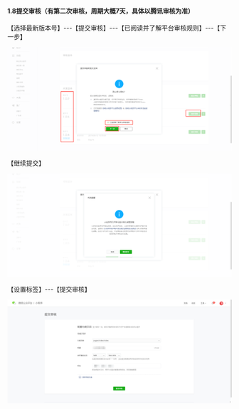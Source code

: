 #### 1.8提交审核（有第二次审核，周期大概7天，具体以腾讯审核为准）

【选择最新版本号】---【提交审核】---【已阅读并了解平台审核规则】---【下一步】

[![图片](./image/6feb8257-d0e5-4d27-a43d-ca0de967ecf9.021.png "图片")](./image/6feb8257-d0e5-4d27-a43d-ca0de967ecf9.021.png)

【继续提交】

[![图片](./image/6feb8257-d0e5-4d27-a43d-ca0de967ecf9.022.png "图片")](./image/6feb8257-d0e5-4d27-a43d-ca0de967ecf9.022.png)

【设置标签】---【提交审核】

[![图片](./image/6feb8257-d0e5-4d27-a43d-ca0de967ecf9.023.png "图片")](./image/6feb8257-d0e5-4d27-a43d-ca0de967ecf9.023.png)
